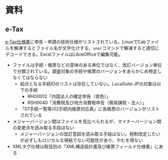 # 資料

## e-Tax

[e-Tax仕様書](https://www.e-tax.nta.go.jp/shiyo/index.htm#anc05)に申告・申請の技術仕様がリストされている。LinuxでCabファイルを解凍するとファイル名が文字化けする。`unar`コマンドで解凍すると適切にデコードできる。ExcelファイルはLibreOfficeで編集可能。

* ファイルは手続・帳票などの意味のある単位ではなく、改訂バージョン単位で分類されている。調査対象の手続や帳票のバージョンをあらかじめ特定しなくてはならない
  * 起点となる手続IDのリストは存在していない。LucaSuite JPの対象は以下の手続
    * RHO0012「内国法人の確定申告（青色）」
    * RSH0040「消費税及び地方消費税申告（簡易課税・法人）」
  * 「07手続一覧等/02手続内帳票対応表」に各帳票のバージョンがリストされている
* メジャーバージョン間はファイルを見比べられるが、マイナーバージョン間の変更点を読み取る手段はない
  * メジャーバージョンの改訂意図を読み取る手段はない。税制改定じたいが必ずしもロジカルな帰結でない可能性があり、やむを得ない
* XMLタグ仕様は税目別の「XML構造設計書及び帳票フィールド仕様書」にある
